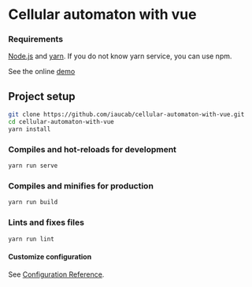 # Cellular automaton with vue

### Requirements
[Node.js](https://nodejs.org) and [yarn](https://yarnpkg.com). If you do not know yarn service, you can use npm.

See the online [demo](https://codepen.io/josemrp/full/mgLYbN)

## Project setup

```sh
git clone https://github.com/iaucab/cellular-automaton-with-vue.git
cd cellular-automaton-with-vue
yarn install
```

### Compiles and hot-reloads for development

```sh
yarn run serve
```

### Compiles and minifies for production

```sh
yarn run build
```

### Lints and fixes files

```sh
yarn run lint
```

#### Customize configuration

See [Configuration Reference](https://cli.vuejs.org/config/).
